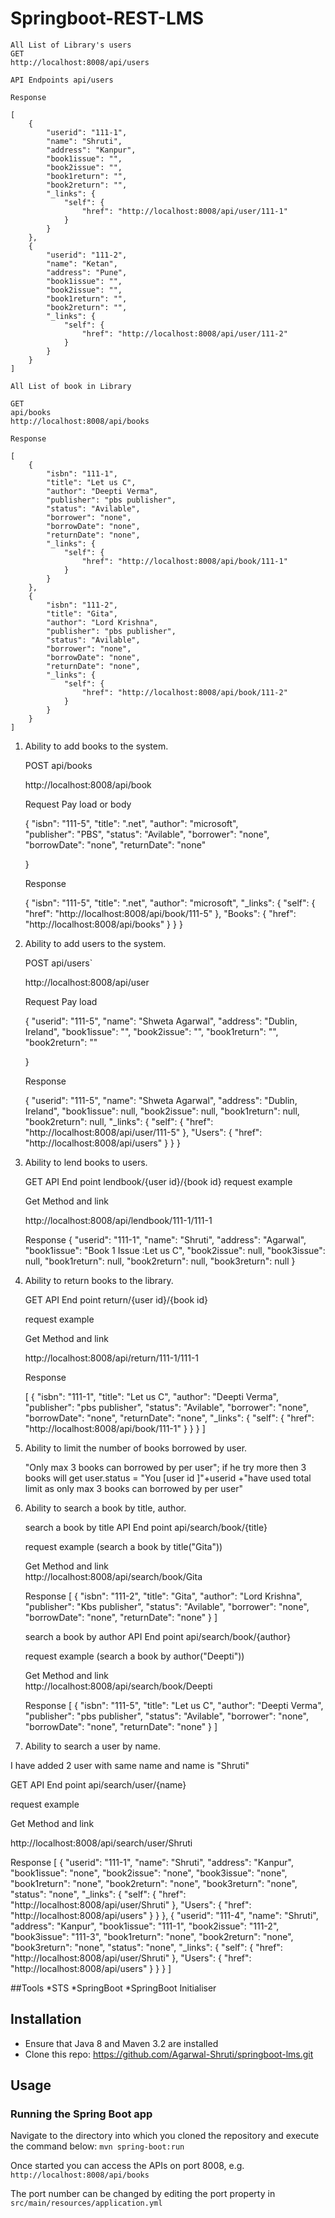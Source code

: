 # Springboot-REST-LMS

	All List of Library's users
	GET
	http://localhost:8008/api/users
	
	API Endpoints api/users
	
	Response
	
	[
	    {
	        "userid": "111-1",
	        "name": "Shruti",
	        "address": "Kanpur",
	        "book1issue": "",
	        "book2issue": "",
	        "book1return": "",
	        "book2return": "",
	        "_links": {
	            "self": {
	                "href": "http://localhost:8008/api/user/111-1"
	            }
	        }
	    },
	    {
	        "userid": "111-2",
	        "name": "Ketan",
	        "address": "Pune",
	        "book1issue": "",
	        "book2issue": "",
	        "book1return": "",
	        "book2return": "",
	        "_links": {
	            "self": {
	                "href": "http://localhost:8008/api/user/111-2"
	            }
	        }
	    }
	]
		
	All List of book in Library
	
	GET
	api/books
	http://localhost:8008/api/books
	
	Response
	
	[
	    {
	        "isbn": "111-1",
	        "title": "Let us C",
	        "author": "Deepti Verma",
	        "publisher": "pbs publisher",
	        "status": "Avilable",
	        "borrower": "none",
	        "borrowDate": "none",
	        "returnDate": "none",
	        "_links": {
	            "self": {
	                "href": "http://localhost:8008/api/book/111-1"
	            }
	        }
	    },
	    {
	        "isbn": "111-2",
	        "title": "Gita",
	        "author": "Lord Krishna",
	        "publisher": "pbs publisher",
	        "status": "Avilable",
	        "borrower": "none",
	        "borrowDate": "none",
	        "returnDate": "none",
	        "_links": {
	            "self": {
	                "href": "http://localhost:8008/api/book/111-2"
	            }
	        }
	    }
	]





1) Ability to add books to the system.

	POST
	api/books
	
	http://localhost:8008/api/book
	
	Request Pay load or body
	
	{
		"isbn": "111-5",
	 	"title": ".net",
	 	"author": "microsoft", 	
	 	"publisher": "PBS",
	 	"status": "Avilable",
	 	"borrower": "none",
	 	"borrowDate": "none",
	 	"returnDate": "none"
	        
	}
	
	Response 
	
	{
	    "isbn": "111-5",
	    "title": ".net",
	    "author": "microsoft",
	    "_links": {
	        "self": {
	            "href": "http://localhost:8008/api/book/111-5"
	        },
	        "Books": {
	            "href": "http://localhost:8008/api/books"
	        }
	    }
	}



2) Ability to add users to the system.

	POST
	api/users`

	http://localhost:8008/api/user
	
	Request Pay load
	
	{
		"userid": "111-5",
		"name": "Shweta Agarwal",
	    "address": "Dublin, Ireland",
	    "book1issue": "",
	    "book2issue": "",
	    "book1return": "",
	    "book2return": ""
	    
	}
	
	Response
	
	{
	    "userid": "111-5",
	    "name": "Shweta Agarwal",
	    "address": "Dublin, Ireland",
	    "book1issue": null,
	    "book2issue": null,
	    "book1return": null,
	    "book2return": null,
	    "_links": {
	        "self": {
	            "href": "http://localhost:8008/api/user/111-5"
	        },
	        "Users": {
	            "href": "http://localhost:8008/api/users"
	        }
	     }
	}

3) Ability to lend books to users.

	GET
	API End point lendbook/{user id}/{book id}
	request example 
	
	Get Method and link 
	
	http://localhost:8008/api/lendbook/111-1/111-1
	
	Response
	{
	    "userid": "111-1",
	    "name": "Shruti",
	    "address": "Agarwal",
	    "book1issue": "Book 1 Issue :Let us C",
	    "book2issue": null,
	    "book3issue": null,
	    "book1return": null,
	    "book2return": null,
	    "book3return": null
	}


4) Ability to return books to the library.

	GET
	API End point return/{user id}/{book id}
	
	request example 
	
	Get Method and link 
	
	http://localhost:8008/api/return/111-1/111-1
	
	Response
	
	[
	    {
	        "isbn": "111-1",
	        "title": "Let us C",
	        "author": "Deepti Verma",
	        "publisher": "pbs publisher",
	        "status": "Avilable",
	        "borrower": "none",
	        "borrowDate": "none",
	        "returnDate": "none",
	        "_links": {
	            "self": {
	                "href": "http://localhost:8008/api/book/111-1"
	            }
	        }
	    }
	]




5) Ability to limit the number of books borrowed by user.

	"Only max 3  books can borrowed by per user";
	if he try more then 3 books will get user.status = "You [user id ]"+userid +"have used total limit as only max 3  books can borrowed by per user"


6) Ability to search a book by title, author.

	search a book by title
	API End point api/search/book/{title}
	
	request example (search a book by title("Gita"))

	Get Method and link 	
	http://localhost:8008/api/search/book/Gita
	
	Response
	[
    {
        "isbn": "111-2",
        "title": "Gita",
        "author": "Lord Krishna",
        "publisher": "Kbs publisher",
        "status": "Avilable",
        "borrower": "none",
        "borrowDate": "none",
        "returnDate": "none"
    }
]
	


	search a book by author
	API End point api/search/book/{author}
	
	request example (search a book by author("Deepti"))

	Get Method and link 	
	http://localhost:8008/api/search/book/Deepti
	
	Response
	[
    {
        "isbn": "111-5",
        "title": "Let us C",
        "author": "Deepti Verma",
        "publisher": "pbs publisher",
        "status": "Avilable",
        "borrower": "none",
        "borrowDate": "none",
        "returnDate": "none"
    }
   ]



7) Ability to search a user by name.

I have added 2 user with same name and name is  "Shruti"


GET
API End point api/search/user/{name}

request example 

Get Method and link  

http://localhost:8008/api/search/user/Shruti

Response
[
    {
        "userid": "111-1",
        "name": "Shruti",
        "address": "Kanpur",
        "book1issue": "none",
        "book2issue": "none",
        "book3issue": "none",
        "book1return": "none",
        "book2return": "none",
        "book3return": "none",
        "status": "none",
        "_links": {
            "self": {
                "href": "http://localhost:8008/api/user/Shruti"
            },
            "Users": {
                "href": "http://localhost:8008/api/users"
            }
        }
    },
    {
        "userid": "111-4",
        "name": "Shruti",
        "address": "Kanpur",
        "book1issue": "111-1",
        "book2issue": "111-2",
        "book3issue": "111-3",
        "book1return": "none",
        "book2return": "none",
        "book3return": "none",
        "status": "none",
        "_links": {
            "self": {
                "href": "http://localhost:8008/api/user/Shruti"
            },
            "Users": {
                "href": "http://localhost:8008/api/users"
            }
        }
    }
]

##Tools
	*STS
	*SpringBoot
	*SpringBoot Initialiser

## Installation
* Ensure that Java 8 and Maven 3.2 are installed
* Clone this repo: https://github.com/Agarwal-Shruti/springboot-lms.git
    
## Usage
### Running the Spring Boot app
Navigate to the directory into which you cloned the repository and execute the command below:
`mvn spring-boot:run`

Once started you can access the APIs on port 8008, e.g.
`http://localhost:8008/api/books`

The port number can be changed by editing the port property in `src/main/resources/application.yml`

